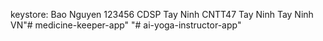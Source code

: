 keystore:
Bao Nguyen
123456
CDSP Tay Ninh
CNTT47
Tay Ninh
Tay Ninh
VN"# medicine-keeper-app" 
"# ai-yoga-instructor-app" 
